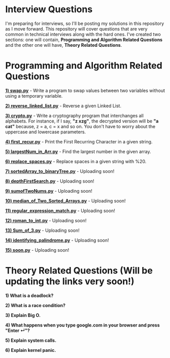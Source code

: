 # Interview Questions
I'm preparing for interviews, so I'll be posting my solutions in this repository as I move forward. This repository will cover questions that are very common in technical interviews along with the hard ones. I've created two sections: one will contain, <b>Programming and Algorithm Related Questions</b> and the other one will have, <b>Theory Related Questions</b>.

# Programming and Algorithm Related Questions
<b><a href="https://github.com/bootkernel/Interview-Questions/blob/master/swap.py">1) swap.py</a></b> - Write a program to swap values between two variables without using a temporary variable.

<b><a href="https://github.com/bootkernel/Interview-Questions/blob/master/reverse_linked_list.py">2) reverse_linked_list.py</a></b> - Reverse a given Linked List.

<b><a href="https://github.com/bootkernel/Interview-Questions/blob/master/crypto.py">3) crypto.py</a></b> - Write a cryptography program that interchanges all alphabets. For instance, if I say, <b>"z xzg"</b>, the decrypted version will be <b>"a cat"</b> because, z = a, c = x and so on. You don't have to worry about the uppercase and lowercase parameters.

<b><a href="https://github.com/bootkernel/Interview-Questions/blob/master/first_recur.py">4) first_recur.py</a></b> - Print the First Recurring Character in a given string.

<b><a href="https://github.com/bootkernel/Interview-Questions/blob/master/largestNum_in_Arr.py">5) largestNum_in_Arr.py</a></b> - Find the largest number in the given array.

<b><a href="https://github.com/bootkernel/Interview-Questions/blob/master/replace_spaces.py">6) replace_spaces.py</a></b> - Replace spaces in a given string with %20.

<b><a href="#">7) sortedArray_to_binaryTree.py</a></b> - Uploading soon!

<b><a href="#">8) depthFirstSearch.py</a></b> - Uploading soon!

<b><a href="#">9) sumofTwoNums.py</a></b> - Uploading soon!

<b><a href="#">10) median_of_Two_Sorted_Arrays.py</a></b> - Uploading soon!

<b><a href="#">11) regular_expression_match.py</a></b> - Uploading soon!

<b><a href="#">12) roman_to_int.py</a></b> - Uploading soon!

<b><a href="#">13) Sum_of_3.py</a></b> - Uploading soon!

<b><a href="#">14) identifying_palindrome.py</a></b> - Uploading soon!

<b><a href="#">15) soon.py</a></b> - Uploading soon!

# Theory Related Questions (Will be updating the links very soon!)
<b> 1) What is a deadlock? </b>

<b> 2) What is a race condition? </b>

<b> 3) Explain Big O. </b> 

<b> 4) What happens when you type google.com in your browser and press "Enter ↵"? </b>

<b> 5) Explain system calls. </b>

<b> 6) Explain kernel panic. </b>



